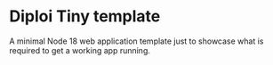 # Diploi Tiny template

A minimal Node 18 web application template just to showcase what is required to get a working app running.
